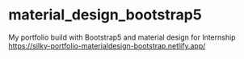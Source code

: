 # material_design_bootstrap5
My portfolio build with Bootstrap5 and material design for Internship
https://silky-portfolio-materialdesign-bootstrap.netlify.app/

